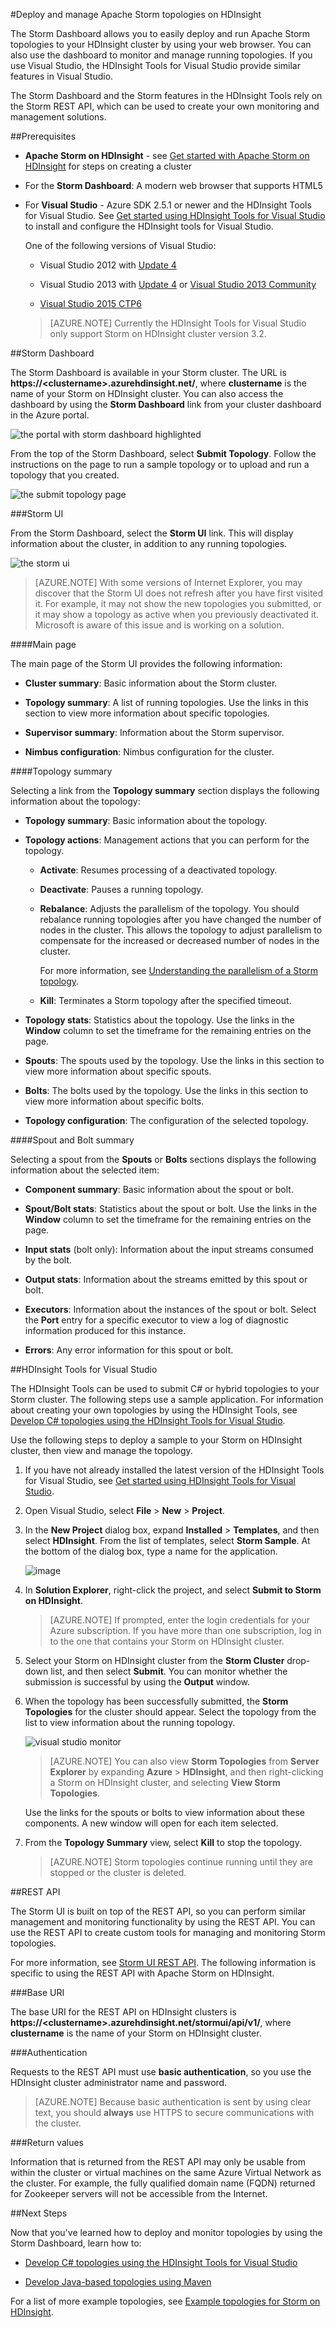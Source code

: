 <properties
   pageTitle="Deploy and manage Apache Storm topologies on HDInsight | Microsoft Azure"
   description="Learn how to deploy, monitor and manage Apache Storm topologies using the Storm Dashboard on HDInsight. Use Hadoop tools for Visual Studio."
   services="hdinsight"
   documentationCenter=""
   authors="Blackmist"
   manager="paulettm"
   editor="cgronlun"/>

<tags
   ms.service="hdinsight"
   ms.devlang="java"
   ms.topic="article"
   ms.tgt_pltfrm="na"
   ms.workload="big-data"
   ms.date="04/28/2015"
   ms.author="larryfr"/>

#Deploy and manage Apache Storm topologies on HDInsight

The Storm Dashboard allows you to easily deploy and run Apache Storm topologies to your HDInsight cluster by using your web browser. You can also use the dashboard to monitor and manage running topologies. If you use Visual Studio, the HDInsight Tools for Visual Studio provide similar features in Visual Studio.

The Storm Dashboard and the Storm features in the HDInsight Tools rely on the Storm REST API, which can be used to create your own monitoring and management solutions.

##Prerequisites

* **Apache Storm on HDInsight** - see <a href="../hdinsight-storm-getting-started/" target="_blank">Get started with Apache Storm on HDInsight</a> for steps on creating a cluster

* For the **Storm Dashboard**: A modern web browser that supports HTML5

* For **Visual Studio** - Azure SDK 2.5.1 or newer and the HDInsight Tools for Visual Studio. See <a href="../hdinsight-hadoop-visual-studio-tools-get-started/" target="_blank">Get started using HDInsight Tools for Visual Studio</a> to install and configure the HDInsight tools for Visual Studio.

	One of the following versions of Visual Studio:

	* Visual Studio 2012 with <a href="http://www.microsoft.com/download/details.aspx?id=39305" target="_blank">Update 4</a>

	* Visual Studio 2013 with <a href="http://www.microsoft.com/download/details.aspx?id=44921" target="_blank">Update 4</a> or <a href="http://go.microsoft.com/fwlink/?LinkId=517284" target="_blank">Visual Studio 2013 Community</a>

	* <a href="http://visualstudio.com/downloads/visual-studio-2015-ctp-vs" target="_blank">Visual Studio 2015 CTP6</a>

	> [AZURE.NOTE] Currently the HDInsight Tools for Visual Studio only support Storm on HDInsight cluster version 3.2.

##Storm Dashboard

The Storm Dashboard is available in your Storm cluster. The URL is **https://&lt;clustername>.azurehdinsight.net/**, where **clustername** is the name of your Storm on HDInsight cluster. You can also access the dashboard by using the **Storm Dashboard** link from your cluster dashboard in the Azure portal.

![the portal with storm dashboard highlighted][hdinsight-dashboard]

From the top of the Storm Dashboard, select **Submit Topology**. Follow the instructions on the page to run a sample topology or to upload and run a topology that you created.

![the submit topology page][storm-dashboard-submit]

###Storm UI

From the Storm Dashboard, select the **Storm UI** link. This will display information about the cluster, in addition to any running topologies.

![the storm ui][storm-dashboard-ui]

> [AZURE.NOTE] With some versions of Internet Explorer, you may discover that the Storm UI does not refresh after you have first visited it. For example, it may not show the new topologies you submitted, or it may show a topology as active when you previously deactivated it. Microsoft is aware of this issue and is working on a solution.

####Main page

The main page of the Storm UI provides the following information:

* **Cluster summary**: Basic information about the Storm cluster.

* **Topology summary**: A list of running topologies. Use the links in this section to view more information about specific topologies.

* **Supervisor summary**: Information about the Storm supervisor.

* **Nimbus configuration**: Nimbus configuration for the cluster.

####Topology summary

Selecting a link from the **Topology summary** section displays the following information about the topology:

* **Topology summary**: Basic information about the topology.

* **Topology actions**: Management actions that you can perform for the topology.

	* **Activate**: Resumes processing of a deactivated topology.

	* **Deactivate**: Pauses a running topology.

	* **Rebalance**: Adjusts the parallelism of the topology. You should rebalance running topologies after you have changed the number of nodes in the cluster. This allows the topology to adjust parallelism to compensate for the increased or decreased number of nodes in the cluster.

		For more information, see <a href="http://storm.apache.org/documentation/Understanding-the-parallelism-of-a-Storm-topology.html" target="_blank">Understanding the parallelism of a Storm topology</a>.

	* **Kill**: Terminates a Storm topology after the specified timeout.

* **Topology stats**: Statistics about the topology. Use the links in the **Window** column to set the timeframe for the remaining entries on the page.

* **Spouts**: The spouts used by the topology. Use the links in this section to view more information about specific spouts.

* **Bolts**: The bolts used by the topology. Use the links in this section to view more information about specific bolts.

* **Topology configuration**: The configuration of the selected topology.

####Spout and Bolt summary

Selecting a spout from the **Spouts** or **Bolts** sections displays the following information about the selected item:

* **Component summary**: Basic information about the spout or bolt.

* **Spout/Bolt stats**: Statistics about the spout or bolt. Use the links in the **Window** column to set the timeframe for the remaining entries on the page.

* **Input stats** (bolt only): Information about the input streams consumed by the bolt.

* **Output stats**: Information about the streams emitted by this spout or bolt.

* **Executors**: Information about the instances of the spout or bolt. Select the **Port** entry for a specific executor to view a log of diagnostic information produced for this instance.

* **Errors**: Any error information for this spout or bolt.

##HDInsight Tools for Visual Studio

The HDInsight Tools can be used to submit C# or hybrid topologies to your Storm cluster. The following steps use a sample application. For information about creating your own topologies by using the HDInsight Tools, see [Develop C# topologies using the HDInsight Tools for Visual Studio](hdinsight-storm-develop-csharp-visual-studio-topology.md).

Use the following steps to deploy a sample to your Storm on HDInsight cluster, then view and manage the topology.

1. If you have not already installed the latest version of the HDInsight Tools for Visual Studio, see <a href="../hdinsight-hadoop-visual-studio-tools-get-started/" target="_blank">Get started using HDInsight Tools for Visual Studio</a>.

2. Open Visual Studio, select **File** > **New** > **Project**.

3. In the **New Project** dialog box, expand **Installed** > **Templates**, and then select **HDInsight**. From the list of templates, select **Storm Sample**. At the bottom of the dialog box, type a name for the application.

	![image](./media/hdinsight-storm-deploy-monitor-topology/sample.png)

1. In **Solution Explorer**, right-click the project, and select **Submit to Storm on HDInsight**.

	> [AZURE.NOTE] If prompted, enter the login credentials for your Azure subscription. If you have more than one subscription, log in to the one that contains your Storm on HDInsight cluster.

2. Select your Storm on HDInsight cluster from the **Storm Cluster** drop-down list, and then select **Submit**. You can monitor whether the submission is successful by using the **Output** window.

3. When the topology has been successfully submitted, the **Storm Topologies** for the cluster should appear. Select the topology from the list to view information about the running topology.

	![visual studio monitor](./media/hdinsight-storm-deploy-monitor-topology/vsmonitor.png)

	> [AZURE.NOTE] You can also view **Storm Topologies** from **Server Explorer** by expanding **Azure** > **HDInsight**, and then right-clicking a Storm on HDInsight cluster, and selecting **View Storm Topologies**.

	Use the links for the spouts or bolts to view information about these components. A new window will open for each item selected.

4. From the **Topology Summary** view, select **Kill** to stop the topology.

	> [AZURE.NOTE] Storm topologies continue running until they are stopped or the cluster is deleted.

##REST API

The Storm UI is built on top of the REST API, so you can perform similar management and monitoring functionality by using the REST API. You can use the REST API to create custom tools for managing and monitoring Storm topologies.

For more information, see <a href="https://github.com/apache/storm/blob/master/STORM-UI-REST-API.md" target="_base">Storm UI REST API</a>. The following information is specific to using the REST API with Apache Storm on HDInsight.

###Base URI

The base URI for the REST API on HDInsight clusters is **https://&lt;clustername>.azurehdinsight.net/stormui/api/v1/**, where **clustername** is the name of your Storm on HDInsight cluster.

###Authentication

Requests to the REST API must use **basic authentication**, so you use the HDInsight cluster administrator name and password.

> [AZURE.NOTE] Because basic authentication is sent by using clear text, you should **always** use HTTPS to secure communications with the cluster.

###Return values

Information that is returned from the REST API may only be usable from within the cluster or virtual machines on the same Azure Virtual Network as the cluster. For example, the fully qualified domain name (FQDN) returned for Zookeeper servers will not be accessible from the Internet.

##Next Steps

Now that you've learned how to deploy and monitor topologies by using the Storm Dashboard, learn how to:

* [Develop C# topologies using the HDInsight Tools for Visual Studio](hdinsight-storm-develop-csharp-visual-studio-topology.md)

* [Develop Java-based topologies using Maven](hdinsight-storm-develop-java-topology.md)

For a list of more example topologies, see [Example topologies for Storm on HDInsight](hdinsight-storm-example-topology.md).

[hdinsight-dashboard]: ./media/hdinsight-storm-deploy-monitor-topology/dashboard-link.png
[storm-dashboard-submit]: ./media/hdinsight-storm-deploy-monitor-topology/submit.png
[storm-dashboard-ui]: ./media/hdinsight-storm-deploy-monitor-topology/storm-ui-summary.png
 